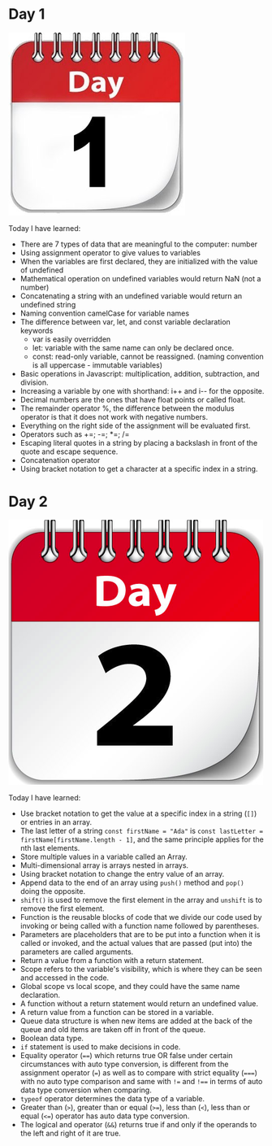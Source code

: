 # Day 1

![day-one-image](./images/dayOne.jpg)

Today I have learned:

- There are 7 types of data that are meaningful to the computer: number
- Using assignment operator to give values to variables
- When the variables are first declared, they are initialized with the value of undefined
- Mathematical operation on undefined variables would return NaN (not a number)
- Concatenating a string with an undefined variable would return an undefined string
- Naming convention camelCase for variable names
- The difference between var, let, and const variable declaration keywords
  - var is easily overridden
  - let: variable with the same name can only be declared once.
  - const: read-only variable, cannot be reassigned. (naming convention is all uppercase - immutable variables)
- Basic operations in Javascript: multiplication, addition, subtraction, and division.
- Increasing a variable by one with shorthand: i++ and i-- for the opposite.
- Decimal numbers are the ones that have float points or called float.
- The remainder operator %, the difference between the modulus operator is that it does not work with negative numbers.
- Everything on the right side of the assignment will be evaluated first.
- Operators such as +=; -=; *=; /=
- Escaping literal quotes in a string by placing a backslash in front of the quote and escape sequence.
- Concatenation operator
- Using bracket notation to get a character at a specific index in a string.

# Day 2

![day-two-image](./images/dayTwo.png)

Today I have learned:

- Use bracket notation to get the value at a specific index in a string (`[]`) or entries in an array.
- The last letter of a string `const firstName = "Ada"` is `const lastLetter = firstName[firstName.length - 1]`, and the same principle applies for the nth last elements.
- Store multiple values in a variable called an Array.
- Multi-dimensional array is arrays nested in arrays.
- Using bracket notation to change the entry value of an array.
- Append data to the end of an array using `push()` method and `pop()` doing the opposite.
- `shift()` is used to remove the first element in the array and `unshift` is to remove the first element.
- Function is the reusable blocks of code that we divide our code used by invoking or being called with a function name followed by parentheses.
- Parameters are placeholders that are to be put into a function when it is called or invoked, and the actual values that are passed (put into) the parameters are called arguments.
- Return a value from a function with a return statement.
- Scope refers to the variable's visibility, which is where they can be seen and accessed in the code.
- Global scope vs local scope, and they could have the same name declaration.
- A function without a return statement would return an undefined value.
- A return value from a function can be stored in a variable.
- Queue data structure is when new items are added at the back of the queue and old items are taken off in front of the queue.
- Boolean data type.
- `if` statement is used to make decisions in code.
- Equality operator (`==`) which returns true OR false under certain circumstances with auto type conversion, is different from the assignment operator (`=`) as well as to compare with strict equality (`===`) with no auto type comparison and same with `!=` and `!==` in terms of auto data type conversion when comparing.
- `typeof` operator determines the data type of a variable.
- Greater than (`>`), greater than or equal (`>=`), less than (`<`), less than or equal (`<=`) operator has auto data type conversion.
- The logical and operator (`&&`) returns true if and only if the operands to the left and right of it are true.
